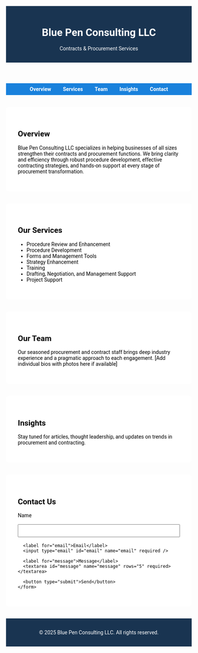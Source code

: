 <html lang="en">
<head>
  <meta charset="UTF-8" />
  <meta name="viewport" content="width=device-width, initial-scale=1.0" />
  <title>Blue Pen Consulting LLC</title>
  <link href="https://fonts.googleapis.com/css2?family=Open+Sans:wght@400;700&display=swap" rel="stylesheet">
  <style>
    body {
     font-family: 'Roboto', sans-serif;
      margin: 0;
      background: url('https://images.unsplash.com/photo-1588776814546-ec7ff13de3a7?auto=format&fit=crop&w=1950&q=80') no-repeat center center fixed;
      background-size: cover;
      color: #000000;
    }
    header {
      background-color: rgba(0, 31, 63, 0.9);
      color: #ffffff;
      padding: 1rem;
      text-align: center;
    }
    nav {
      display: flex;
      justify-content: center;
      background: rgba(0, 116, 217, 0.9);
      padding: 0.5rem;
    }
    nav a {
      color: white;
      margin: 0 1rem;
      text-decoration: none;
      font-weight: bold;
    }
    section {
      background-color: rgba(255, 255, 255, 0.95);
      padding: 2rem;
      max-width: 1000px;
      margin: 2rem auto;
      border-radius: 8px;
    }
    footer {
      background-color: rgba(0, 31, 63, 0.9);
      color: white;
      text-align: center;
      padding: 1rem;
    }
    .team, .services, .insights {
      margin-top: 2rem;
    }
    .contact-form label, .contact-form input, .contact-form textarea {
      display: block;
      width: 100%;
      margin-bottom: 1rem;
    }
    .contact-form input, .contact-form textarea {
      padding: 0.5rem;
    }
    .contact-form button {
      background-color: #0074D9;
      color: white;
      padding: 0.7rem 1.5rem;
      border: none;
      cursor: pointer;
      }
  </style>
</head>
<body>
  <header>
    <h1>Blue Pen Consulting LLC</h1>
    <p>Contracts & Procurement Services</p>
  </header>
  <nav>
    <a href="#overview">Overview</a>
    <a href="#services">Services</a>
    <a href="#team">Team</a>
    <a href="#insights">Insights</a>
    <a href="#contact">Contact</a>
  </nav>

  <section id="overview">
    <h2>Overview</h2>
    <p>Blue Pen Consulting LLC specializes in helping businesses of all sizes strengthen their contracts and procurement functions. We bring clarity and efficiency through robust procedure development, effective contracting strategies, and hands-on support at every stage of procurement transformation.</p>
  </section>

  <section id="services" class="services">
    <h2>Our Services</h2>
    <ul>
      <li>Procedure Review and Enhancement</li>
      <li>Procedure Development</li>
      <li>Forms and Management Tools</li>
      <li>Strategy Enhancement</li>
      <li>Training</li>
      <li>Drafting, Negotiation, and Management Support</li>
      <li>Project Support</li>
    </ul>
  </section>

  <section id="team" class="team">
    <h2>Our Team</h2>
    <p>Our seasoned procurement and contract staff brings deep industry experience and a pragmatic approach to each engagement. [Add individual bios with photos here if available]</p>
  </section>

  <section id="insights" class="insights">
    <h2>Insights</h2>
    <p>Stay tuned for articles, thought leadership, and updates on trends in procurement and contracting.</p>
  </section>

  <section id="contact">
    <h2>Contact Us</h2>
    <form class="contact-form" name="contact" method="POST" data-netlify="true">
      <input type="hidden" name="form-name" value="contact">
      <label for="name">Name</label>
      <input type="text" id="name" name="name" required />

      <label for="email">Email</label>
      <input type="email" id="email" name="email" required />

      <label for="message">Message</label>
      <textarea id="message" name="message" rows="5" required></textarea>

      <button type="submit">Send</button>
    </form>
  </section>

  <footer>
    <p>&copy; 2025 Blue Pen Consulting LLC. All rights reserved.</p>
  </footer>
</body>
</html>
